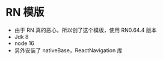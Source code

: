 # RN 模版

- 由于 RN 真的恶心，所以创了这个模版，使用 RN0.64.4 版本
- Jdk 8
- node 16
- 另外安装了 nativeBase，ReactNavigation 库
